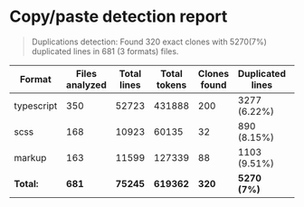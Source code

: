 
# Copy/paste detection report

> Duplications detection: Found 320 exact clones with 5270(7%) duplicated lines in 681 (3 formats) files.

| Format     | Files analyzed | Total lines | Total tokens | Clones found | Duplicated lines | Duplicated tokens |
| ---------- | -------------- | ----------- | ------------ | ------------ | ---------------- | ----------------- |
| typescript | 350            | 52723       | 431888       | 200          | 3277 (6.22%)     | 25992 (6.02%)     |
| scss       | 168            | 10923       | 60135        | 32           | 890 (8.15%)      | 5034 (8.37%)      |
| markup     | 163            | 11599       | 127339       | 88           | 1103 (9.51%)     | 10400 (8.17%)     |
| **Total:** | **681**        | **75245**   | **619362**   | **320**      | **5270 (7%)**    | **41426 (6.69%)** |
